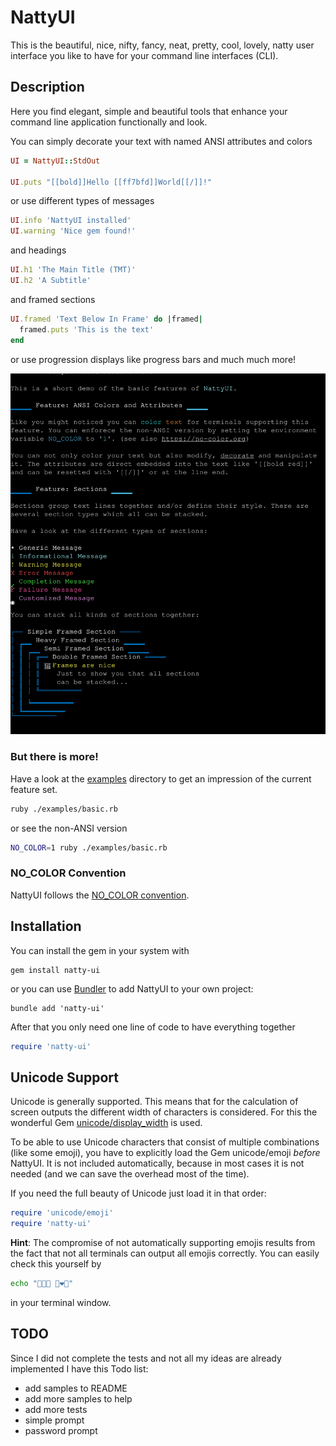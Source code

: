 # NattyUI

This is the beautiful, nice, nifty, fancy, neat, pretty, cool, lovely, natty user interface you like to have for your command line interfaces (CLI).

<!-- TODO: ![version](https://img.shields.io/gem/v/natty-ui?label=) -->

<!-- TODO:
- Gem: [rubygems.org](https://rubygems.org/gems/natty-ui)
- Source: [github.com](https://github.com/mblumtritt/natty-ui)
- Help: [rubydoc.info](https://rubydoc.info/gems/natty-ui/NattyUI)
-->

## Description

Here you find elegant, simple and beautiful tools that enhance your command line application functionally and look.

You can simply decorate your text with named ANSI attributes and colors

```ruby
UI = NattyUI::StdOut

UI.puts "[[bold]]Hello [[ff7bfd]]World[[/]]!"
```

or use different types of messages

```ruby
UI.info 'NattyUI installed'
UI.warning 'Nice gem found!'
```

and headings

```ruby
UI.h1 'The Main Title (TMT)'
UI.h2 'A Subtitle'
```

and framed sections

```ruby
UI.framed 'Text Below In Frame' do |framed|
  framed.puts 'This is the text'
end
```

or use progression displays like progress bars and much much more!

![illustration](https://raw.githubusercontent.com/mblumtritt/natty-ui/main/examples/illustration.svg)

### But there is more!

Have a look at the [examples](./examples/) directory to get an impression of the current feature set.

```sh
ruby ./examples/basic.rb
```

or see the non-ANSI version

```sh
NO_COLOR=1 ruby ./examples/basic.rb
```

<!-- TODO:
link to NattyUI Features for more features!
 -->

### NO_COLOR Convention

NattyUI follows the [NO_COLOR convention](https://no-color.org).

## Installation

You can install the gem in your system with

```shell
gem install natty-ui
```

or you can use [Bundler](http://gembundler.com/) to add NattyUI to your own project:

```shell
bundle add 'natty-ui'
```

After that you only need one line of code to have everything together

```ruby
require 'natty-ui'
```

## Unicode Support

Unicode is generally supported. This means that for the calculation of screen outputs the different width of characters is considered. For this the wonderful Gem [unicode/display_width](https://github.com/janlelis/unicode-display_width) is used.

To be able to use Unicode characters that consist of multiple combinations (like some emoji), you have to explicitly load the Gem unicode/emoji _before_ NattyUI. It is not included automatically, because in most cases it is not needed (and we can save the overhead most of the time).

If you need the full beauty of Unicode just load it in that order:

```ruby
require 'unicode/emoji'
require 'natty-ui'
```

**Hint**: The compromise of not automatically supporting emojis results from the fact that not all terminals can output all emojis correctly. You can easily check this yourself by

```sh
echo "👨‍👩‍👦 👩‍❤️‍👨"
```

in your terminal window.

## TODO

Since I did not complete the tests and not all my ideas are already implemented I have this Todo list:

- add samples to README
- add more samples to help
- add more tests
- simple prompt
- password prompt

